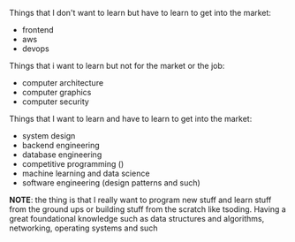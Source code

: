 Things that I don't want to learn but have to learn to get into the market:
- frontend
- aws
- devops

Things that i want to learn but not for the market or the job:
- computer architecture
- computer graphics
- computer security

Things that I want to learn and have to learn to get into the market: 
- system design 
- backend engineering
- database engineering
- competitive programming ()
- machine learning and data science 
- software engineering (design patterns and such)

**NOTE**: the thing is that I really want to program new stuff and learn stuff from the ground ups or building stuff from the scratch like tsoding. Having a great foundational knowledge such as data structures and algorithms, networking, operating systems and such